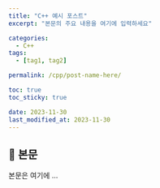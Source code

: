 ```yaml
---
title: "C++ 예시 포스트"
excerpt: "본문의 주요 내용을 여기에 입력하세요"

categories:
  - C++
tags:
  - [tag1, tag2]

permalink: /cpp/post-name-here/

toc: true
toc_sticky: true

date: 2023-11-30
last_modified_at: 2023-11-30
---
```


## 🦥 본문

본문은 여기에 ...
